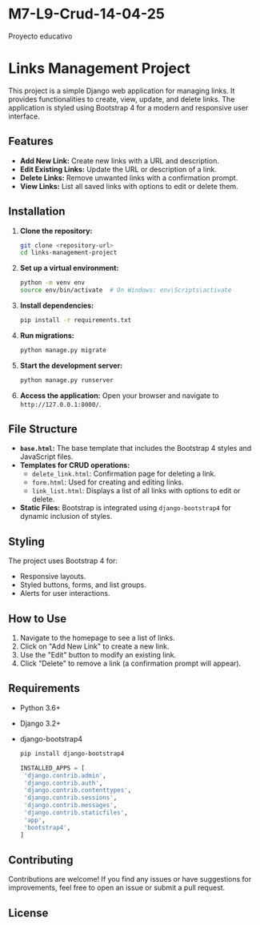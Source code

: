 # M7-L9-Crud-14-04-25
Proyecto educativo

# Links Management Project

This project is a simple Django web application for managing links. It provides functionalities to create, view, update, and delete links. The application is styled using Bootstrap 4 for a modern and responsive user interface.

## Features

- **Add New Link:** Create new links with a URL and description.
- **Edit Existing Links:** Update the URL or description of a link.
- **Delete Links:** Remove unwanted links with a confirmation prompt.
- **View Links:** List all saved links with options to edit or delete them.

## Installation

1. **Clone the repository:**
   ```bash
   git clone <repository-url>
   cd links-management-project
   ```

2. **Set up a virtual environment:**
   ```bash
   python -m venv env
   source env/bin/activate  # On Windows: env\Scripts\activate
   ```

3. **Install dependencies:**
   ```bash
   pip install -r requirements.txt
   ```

4. **Run migrations:**
   ```bash
   python manage.py migrate
   ```

5. **Start the development server:**
   ```bash
   python manage.py runserver
   ```

6. **Access the application:**
   Open your browser and navigate to `http://127.0.0.1:8000/`.

## File Structure

- **`base.html`:** The base template that includes the Bootstrap 4 styles and JavaScript files.
- **Templates for CRUD operations:**
  - `delete_link.html`: Confirmation page for deleting a link.
  - `form.html`: Used for creating and editing links.
  - `link_list.html`: Displays a list of all links with options to edit or delete.
- **Static Files:**
  Bootstrap is integrated using `django-bootstrap4` for dynamic inclusion of styles.

## Styling

The project uses Bootstrap 4 for:
- Responsive layouts.
- Styled buttons, forms, and list groups.
- Alerts for user interactions.

## How to Use

1. Navigate to the homepage to see a list of links.
2. Click on "Add New Link" to create a new link.
3. Use the "Edit" button to modify an existing link.
4. Click "Delete" to remove a link (a confirmation prompt will appear).

## Requirements

- Python 3.6+
- Django 3.2+
- django-bootstrap4

   ```bash
   pip install django-bootstrap4
   ```

   ```python
   INSTALLED_APPS = [
    'django.contrib.admin',
    'django.contrib.auth',
    'django.contrib.contenttypes',
    'django.contrib.sessions',
    'django.contrib.messages',
    'django.contrib.staticfiles',
    'app',
    'bootstrap4',
   ]
   ```

## Contributing

Contributions are welcome! If you find any issues or have suggestions for improvements, feel free to open an issue or submit a pull request.

## License
